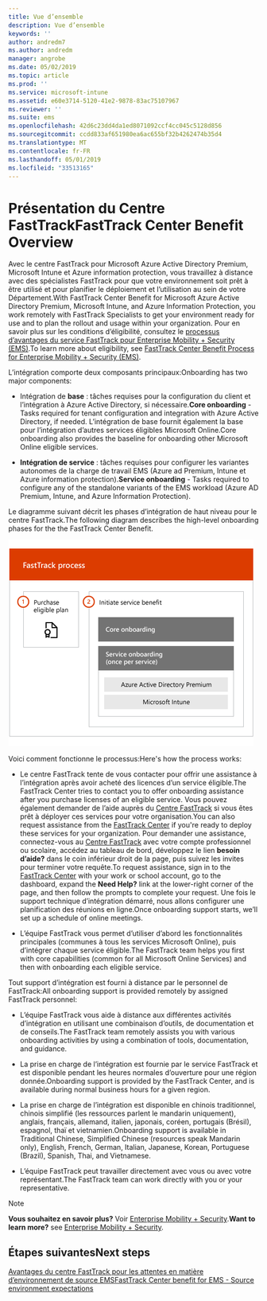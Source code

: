 ```yaml
---
title: Vue d’ensemble
description: Vue d’ensemble
keywords: ''
author: andredm7
ms.author: andredm
manager: angrobe
ms.date: 05/02/2019
ms.topic: article
ms.prod: ''
ms.service: microsoft-intune
ms.assetid: e60e3714-5120-41e2-9878-83ac75107967
ms.reviewer: ''
ms.suite: ems
ms.openlocfilehash: 42d6c23dd4da1ed8071092ccf4cc045c5128d856
ms.sourcegitcommit: ccdd833af651980ea6ac655bf32b4262474b35d4
ms.translationtype: MT
ms.contentlocale: fr-FR
ms.lasthandoff: 05/01/2019
ms.locfileid: "33513165"
---
```

# <a name="fasttrack-center-benefit-overview"></a><span data-ttu-id="7bdd6-103">Présentation du Centre FastTrack</span><span class="sxs-lookup"><span data-stu-id="7bdd6-103">FastTrack Center Benefit Overview</span></span>

<span data-ttu-id="7bdd6-104">Avec le centre FastTrack pour Microsoft Azure Active Directory Premium, Microsoft Intune et Azure information protection, vous travaillez à distance avec des spécialistes FastTrack pour que votre environnement soit prêt à être utilisé et pour planifier le déploiement et l’utilisation au sein de votre Département.</span><span class="sxs-lookup"><span data-stu-id="7bdd6-104">With FastTrack Center Benefit for Microsoft Azure Active Directory Premium, Microsoft Intune, and Azure Information Protection, you work remotely with FastTrack Specialists to get your environment ready for use and to plan the rollout and usage within your organization.</span></span> <span data-ttu-id="7bdd6-105">Pour en savoir plus sur les conditions d’éligibilité, consultez le [processus d’avantages du service FastTrack pour Enterprise Mobility + Security (EMS)](EMS-fasttrack-process.md).</span><span class="sxs-lookup"><span data-stu-id="7bdd6-105">To learn more about eligibility, see [FastTrack Center Benefit Process for Enterprise Mobility + Security (EMS)](EMS-fasttrack-process.md).</span></span>

<span data-ttu-id="7bdd6-106">L’intégration comporte deux composants principaux:</span><span class="sxs-lookup"><span data-stu-id="7bdd6-106">Onboarding has two major components:</span></span>

-   <span data-ttu-id="7bdd6-107">Intégration de **base** : tâches requises pour la configuration du client et l’intégration à Azure Active Directory, si nécessaire.</span><span class="sxs-lookup"><span data-stu-id="7bdd6-107">**Core onboarding** - Tasks required for tenant configuration and integration with Azure Active Directory, if needed.</span></span> <span data-ttu-id="7bdd6-108">L’intégration de base fournit également la base pour l’intégration d’autres services éligibles Microsoft Online.</span><span class="sxs-lookup"><span data-stu-id="7bdd6-108">Core onboarding also provides the baseline for onboarding other Microsoft Online eligible services.</span></span>

-   <span data-ttu-id="7bdd6-109">**Intégration de service** : tâches requises pour configurer les variantes autonomes de la charge de travail EMS (Azure ad Premium, Intune et Azure information protection).</span><span class="sxs-lookup"><span data-stu-id="7bdd6-109">**Service onboarding** - Tasks required to configure any of the standalone variants of the EMS workload (Azure AD Premium, Intune, and Azure Information Protection).</span></span>

<span data-ttu-id="7bdd6-110">Le diagramme suivant décrit les phases d’intégration de haut niveau pour le centre FastTrack.</span><span class="sxs-lookup"><span data-stu-id="7bdd6-110">The following diagram describes the high-level onboarding phases for the the FastTrack Center Benefit.</span></span>

![Les phases d’intégration de haut niveau de l’utilisation du centre FastTrack](./media/ft-onboarding-process.png)

<span data-ttu-id="7bdd6-112">Voici comment fonctionne le processus:</span><span class="sxs-lookup"><span data-stu-id="7bdd6-112">Here's how the process works:</span></span>

- <span data-ttu-id="7bdd6-113">Le centre FastTrack tente de vous contacter pour offrir une assistance à l’intégration après avoir acheté des licences d’un service éligible.</span><span class="sxs-lookup"><span data-stu-id="7bdd6-113">The FastTrack Center tries to contact you to offer onboarding assistance after you purchase licenses of an eligible service.</span></span> <span data-ttu-id="7bdd6-114">Vous pouvez également demander de l’aide auprès du [Centre FastTrack](https://go.microsoft.com/fwlink/?linkid=780698) si vous êtes prêt à déployer ces services pour votre organisation.</span><span class="sxs-lookup"><span data-stu-id="7bdd6-114">You can also request assistance from the [FastTrack Center](https://go.microsoft.com/fwlink/?linkid=780698) if you're ready to deploy these services for your organization.</span></span> <span data-ttu-id="7bdd6-115">Pour demander une assistance, connectez-vous au [Centre FastTrack](https://go.microsoft.com/fwlink/?linkid=780698) avec votre compte professionnel ou scolaire, accédez au tableau de bord, développez le lien **besoin d’aide?** dans le coin inférieur droit de la page, puis suivez les invites pour terminer votre requête.</span><span class="sxs-lookup"><span data-stu-id="7bdd6-115">To request assistance, sign in to the [FastTrack Center](https://go.microsoft.com/fwlink/?linkid=780698) with your work or school account, go to the dashboard, expand the **Need Help?** link at the lower-right corner of the page, and then follow the prompts to complete your request.</span></span> <span data-ttu-id="7bdd6-116">Une fois le support technique d’intégration démarré, nous allons configurer une planification des réunions en ligne.</span><span class="sxs-lookup"><span data-stu-id="7bdd6-116">Once onboarding support starts, we’ll set up a schedule of online meetings.</span></span>

-   <span data-ttu-id="7bdd6-117">L’équipe FastTrack vous permet d’utiliser d’abord les fonctionnalités principales (communes à tous les services Microsoft Online), puis d’intégrer chaque service éligible.</span><span class="sxs-lookup"><span data-stu-id="7bdd6-117">The FastTrack team helps you first with core capabilities (common for all Microsoft Online Services) and then with onboarding each eligible service.</span></span>

<span data-ttu-id="7bdd6-118">Tout support d’intégration est fourni à distance par le personnel de FastTrack:</span><span class="sxs-lookup"><span data-stu-id="7bdd6-118">All onboarding support is provided remotely by assigned FastTrack personnel:</span></span>

-   <span data-ttu-id="7bdd6-119">L’équipe FastTrack vous aide à distance aux différentes activités d’intégration en utilisant une combinaison d’outils, de documentation et de conseils.</span><span class="sxs-lookup"><span data-stu-id="7bdd6-119">The FastTrack team remotely assists you with various onboarding activities by using a combination of tools, documentation, and guidance.</span></span>

-   <span data-ttu-id="7bdd6-120">La prise en charge de l’intégration est fournie par le service FastTrack et est disponible pendant les heures normales d’ouverture pour une région donnée.</span><span class="sxs-lookup"><span data-stu-id="7bdd6-120">Onboarding support is provided by the FastTrack Center, and is available during normal business hours for a given region.</span></span>

-   <span data-ttu-id="7bdd6-121">La prise en charge de l’intégration est disponible en chinois traditionnel, chinois simplifié (les ressources parlent le mandarin uniquement), anglais, français, allemand, italien, japonais, coréen, portugais (Brésil), espagnol, thaï et vietnamien.</span><span class="sxs-lookup"><span data-stu-id="7bdd6-121">Onboarding support is available in Traditional Chinese, Simplified Chinese (resources speak Mandarin only), English, French, German, Italian, Japanese, Korean, Portuguese (Brazil), Spanish, Thai, and Vietnamese.</span></span>

-   <span data-ttu-id="7bdd6-122">L’équipe FastTrack peut travailler directement avec vous ou avec votre représentant.</span><span class="sxs-lookup"><span data-stu-id="7bdd6-122">The FastTrack team can work directly with you or your representative.</span></span>

> [!NOTE]
> <span data-ttu-id="7bdd6-123">**Vous souhaitez en savoir plus?** Voir [Enterprise Mobility + Security](https://www.microsoft.com/cloud-platform/enterprise-mobility).</span><span class="sxs-lookup"><span data-stu-id="7bdd6-123">**Want to learn more?** see [Enterprise Mobility + Security](https://www.microsoft.com/cloud-platform/enterprise-mobility).</span></span>

## <a name="next-steps"></a><span data-ttu-id="7bdd6-124">Étapes suivantes</span><span class="sxs-lookup"><span data-stu-id="7bdd6-124">Next steps</span></span>

[<span data-ttu-id="7bdd6-125">Avantages du centre FastTrack pour les attentes en matière d’environnement de source EMS</span><span class="sxs-lookup"><span data-stu-id="7bdd6-125">FastTrack Center benefit for EMS - Source environment expectations</span></span>](EMS-source-environment-expectations.md)
